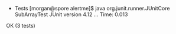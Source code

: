 * Tests
[morgan@spore alertme]$ java org.junit.runner.JUnitCore SubArrayTest
JUnit version 4.12
...
Time: 0.013

OK (3 tests)


